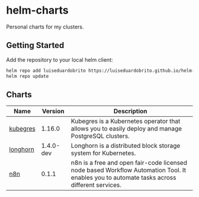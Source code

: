 # helm-charts

Personal charts for my clusters.

## Getting Started

Add the repository to your local helm client:

```bash
helm repo add luiseduardobrito https://luiseduardobrito.github.io/helm-charts/
helm repo update
```

## Charts

| Name                   | Version   | Description    |
| ---------------------- | --------  | -------------  |
| [kubegres](./kubegres) | 1.16.0    | Kubegres is a Kubernetes operator that allows you to easily deploy and manage PostgreSQL clusters.  |
| [longhorn](./longhorn) | 1.4.0-dev | Longhorn is a distributed block storage system for Kubernetes.                                       |
| [n8n](./n8n)           | 0.1.1     | n8n is a free and open fair-code licensed node based Workflow Automation Tool. It enables you to automate tasks across different services. |
